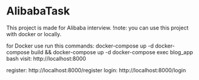 # AlibabaTask
This project is made for Alibaba interview.
!note: you can use this project with docker or locally.

for Docker use run this commands:
docker-compose up -d
docker-compose build && docker-compose up -d 
docker-compose exec blog_app bash 
visit: http://localhost:8000

register: http://localhost:8000/register
login: http://localhost:8000/login

